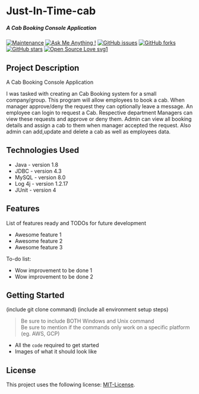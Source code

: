 # Just-In-Time-cab
##### A Cab Booking Console Application

[![Maintenance](https://img.shields.io/badge/Maintained%3F-yes-green.svg)](https://github.com/sagnik20/Just-In-Time-cab/graphs/commit-activity) 
[![Ask Me Anything !](https://img.shields.io/badge/Ask%20me-anything-1abc9c.svg)](https://GitHub.com/sagnik20/ama) 
[![GitHub issues](https://img.shields.io/github/issues/sagnik20/Just-In-Time-cab)](https://github.com/sagnik20/Just-In-Time-cab/issues)
[![GitHub forks](https://img.shields.io/github/forks/sagnik20/Just-In-Time-cab?style=social)](https://github.com/sagnik20/Just-In-Time-cab/network) 
[![GitHub stars](https://img.shields.io/github/stars/sagnik20/Just-In-Time-cab?style=social)](https://github.com/sagnik20/Just-In-Time-cab/stargazers) 
[![Open Source Love svg1](https://badges.frapsoft.com/os/v1/open-source.svg?v=103)](https://github.com/ellerbrock/open-source-badges/)

## Project Description

A Cab Booking Console Application

I was tasked with creating an Cab Booking system for a small company/group. This program will allow employees to book a cab. When manager approve/deny the request they can optionally leave a message. An employee can login to request a Cab. Respective department Managers can view these requests and approve or deny them. Admin can view all booking details and assign a cab to them when manager accepted the request. Also admin can add,update and delete a cab as well as employees data. 

## Technologies Used

* Java - version 1.8
* JDBC - version 4.3
* MySQL - version 8.0
* Log 4j - version 1.2.17
* JUnit - version 4

## Features

List of features ready and TODOs for future development
* Awesome feature 1
* Awesome feature 2
* Awesome feature 3

To-do list:
* Wow improvement to be done 1
* Wow improvement to be done 2

## Getting Started
   
(include git clone command)
(include all environment setup steps)

> Be sure to include BOTH Windows and Unix command  
> Be sure to mention if the commands only work on a specific platform (eg. AWS, GCP)

- All the `code` required to get started
- Images of what it should look like


## License

This project uses the following license: [MIT-License](<https://github.com/sagnik20/Just-In-Time-cab/blob/main/LICENSE>).


